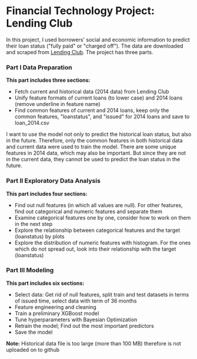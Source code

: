 
# Financial Technology Project: Lending Club

In this project, I used borrowers' social and economic information to predict their loan status ("fully paid" or "charged off"). The data are downloaded and scraped from [Lending Club](https://www.lendingclub.com/info/download-data.action). The project has three parts. 

### Part I Data Preparation

**This part includes three sections:**    
* Fetch current and historical data (2014 data) from Lending Club
* Unify feature formats of current loans (to lower case) and 2014 loans (remove underline in feature name)
* Find common features of current and 2014 loans, keep only the common features, "loanstatus", and "issued" for 2014 loans and save to loan_2014.csv     

I want to use the model not only to predict the historical loan status, but also in the future. Therefore, only the common features in both historical data and current data were used to train the model. There are some unique features in 2014 data, which may also be important. But since they are not in the current data, they cannot be used to predict the loan status in the future.  

### Part II Exploratory Data Analysis

**This part includes four sections:**    
* Find out null features (in which all values are null). For other features, find out categorical and numeric features and separate them    
* Examine categorical features one by one, consider how to work on them in the next step
* Explore the relationship between categorical features and the target (loanstatus) by plots
* Explore the distribution of numeric features with histogram. For the ones which do not spread out, look into their relationship with the target (loanstatus)    

### Part III Modeling

**This part includes six sections:**    
* Select data: Get rid of null features, split train and test datasets in terms of issued time, select data with term of 36 months
* Feature engineering and cleaning
* Train a preliminary XGBoost model
* Tune hyperparameters with Bayesian Optimization
* Retrain the model; Find out the most important predictors 
* Save the model

**Note:** Historical data file is too large (more than 100 MB) therefore is not uploaded on to github
